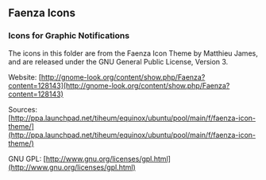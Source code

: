 ## Faenza Icons

### Icons for Graphic Notifications

The icons in this folder are from the Faenza Icon Theme by Matthieu James, and are released under the GNU General Public License, Version 3.

Website: [http://gnome-look.org/content/show.php/Faenza?content=128143](http://gnome-look.org/content/show.php/Faenza?content=128143)

Sources: [http://ppa.launchpad.net/tiheum/equinox/ubuntu/pool/main/f/faenza-icon-theme/](http://ppa.launchpad.net/tiheum/equinox/ubuntu/pool/main/f/faenza-icon-theme/)

GNU GPL: [http://www.gnu.org/licenses/gpl.html](http://www.gnu.org/licenses/gpl.html)
